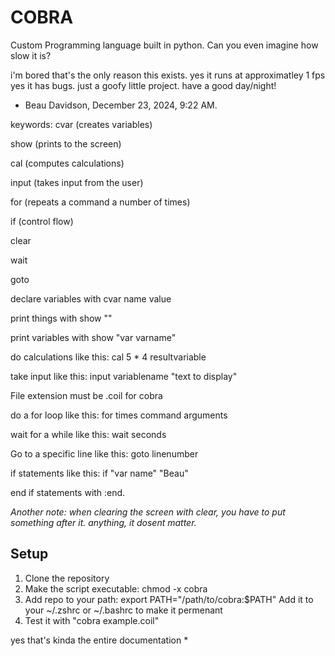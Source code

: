 # COBRA
Custom Programming language built in python. Can you even imagine how slow it is?

i'm bored
that's the only reason this exists.
yes it runs at approximatley 1 fps
yes it has bugs.
just a goofy little project.
have a good day/night!


- Beau Davidson, December 23, 2024, 9:22 AM.


keywords:
cvar (creates variables)

show (prints to the screen)

cal (computes calculations)

input (takes input from the user)

for (repeats a command a number of times)


if (control flow)

clear

wait

goto


declare variables with cvar name value

print things with show ""

print variables with show "var varname"

do calculations like this: cal 5 * 4 resultvariable

take input like this: input variablename "text to display"

File extension must be .coil for cobra

do a for loop like this: for times command arguments

wait for a while like this: wait seconds

Go to a specific line like this: goto linenumber

if statements like this: if "var name" "Beau"

end if statements with :end.

*Another note: when clearing the screen with clear, you have to put something after it. anything, it dosent matter.*




## Setup
1. Clone the repository
2. Make the script executable: chmod -x cobra
3. Add repo to your path:  export PATH="/path/to/cobra:$PATH" Add it to your ~/.zshrc or ~/.bashrc to make it permenant
4. Test it with "cobra example.coil"

yes that's kinda the entire documentation
*
